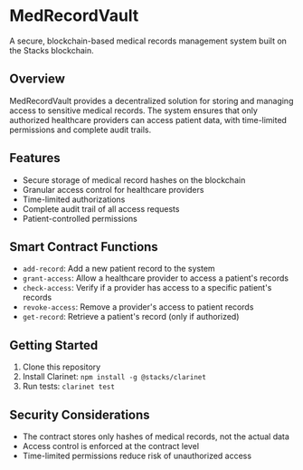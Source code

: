 # MedRecordVault

A secure, blockchain-based medical records management system built on the Stacks blockchain.

## Overview

MedRecordVault provides a decentralized solution for storing and managing access to sensitive medical records. The system ensures that only authorized healthcare providers can access patient data, with time-limited permissions and complete audit trails.

## Features

- Secure storage of medical record hashes on the blockchain
- Granular access control for healthcare providers
- Time-limited authorizations
- Complete audit trail of all access requests
- Patient-controlled permissions

## Smart Contract Functions

- `add-record`: Add a new patient record to the system
- `grant-access`: Allow a healthcare provider to access a patient's records
- `check-access`: Verify if a provider has access to a specific patient's records
- `revoke-access`: Remove a provider's access to patient records
- `get-record`: Retrieve a patient's record (only if authorized)

## Getting Started

1. Clone this repository
2. Install Clarinet: `npm install -g @stacks/clarinet`
3. Run tests: `clarinet test`

## Security Considerations

- The contract stores only hashes of medical records, not the actual data
- Access control is enforced at the contract level
- Time-limited permissions reduce risk of unauthorized access